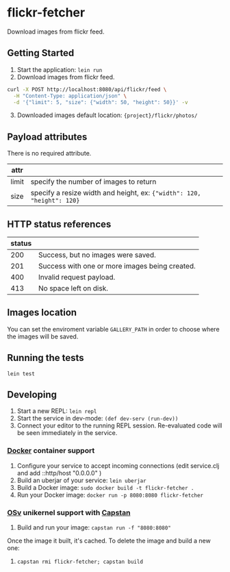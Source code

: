 # flickr-fetcher

Download images from flickr feed.

## Getting Started

1. Start the application: `lein run`
2. Download images from flickr feed.

```bash
curl -X POST http://localhost:8080/api/flickr/feed \
  -H "Content-Type: application/json" \
  -d '{"limit": 5, "size": {"width": 50, "height": 50}}' -v
```

3. Downloaded images default location: `{project}/flickr/photos/`

## Payload attributes

There is no required attribute.

| attr        |                                                                        |
|-------------|------------------------------------------------------------------------|
| limit       | specify the number of images to return                                 |
| size        | specify a resize width and height, ex: `{"width": 120, "height": 120}` |

## HTTP status references

| status |                                                         |
|--------|---------------------------------------------------------|
| 200    | Success, but no images were saved.                      |
| 201    | Success with one or more images being created.          |
| 400    | Invalid request payload.                                |
| 413    | No space left on disk.                                  |

## Images location

You can set the enviroment variable `GALLERY_PATH` in order to choose where the
images will be saved.

## Running the tests

```
lein test
```

## Developing

1. Start a new REPL: `lein repl`
2. Start the service in dev-mode: `(def dev-serv (run-dev))`
3. Connect your editor to the running REPL session.
   Re-evaluated code will be seen immediately in the service.

### [Docker](https://www.docker.com/) container support

1. Configure your service to accept incoming connections (edit service.clj and add  ::http/host "0.0.0.0" )
2. Build an uberjar of your service: `lein uberjar`
3. Build a Docker image: `sudo docker build -t flickr-fetcher .`
4. Run your Docker image: `docker run -p 8080:8080 flickr-fetcher`

### [OSv](http://osv.io/) unikernel support with [Capstan](http://osv.io/capstan/)

1. Build and run your image: `capstan run -f "8080:8080"`

Once the image it built, it's cached.  To delete the image and build a new one:

1. `capstan rmi flickr-fetcher; capstan build`
